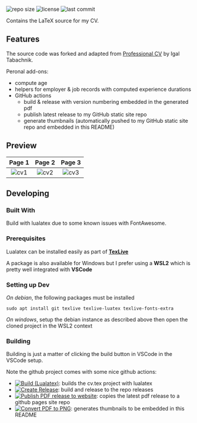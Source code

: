 ![repo size](https://img.shields.io/github/repo-size/maxpowis/cv)
![license](https://img.shields.io/github/license/maxpowis/cv)
![last commit](https://img.shields.io/github/last-commit/maxpowis/cv)

Contains the LaTeX source for my CV.

## Features

The source code was forked and adapted from [Professional CV](https://github.com/hmemcpy/cv) by Igal Tabachnik.

Peronal add-ons:

* compute age
* helpers for employer & job records with computed experience durations
* GitHub actions
  * build & release with version numbering embedded in the generated pdf
  * publish latest release to my  GitHub    static site repo
  * generate thumbnails (automatically pushed to my  GitHub   static site repo and embedded in this README)

## Preview

Page 1 | Page 2 | Page 3
:--------------:|:---------------:|:---------------:
![cv1](https://max.pow.is/assets/img/cv/cv-00.png)| ![cv2](https://max.pow.is/assets/img/cv/cv-01.png)| ![cv3](https://max.pow.is/assets/img/cv/cv-02.png)

## Developing

### Built With
Build with lualatex due to some known issues with FontAwesome.

### Prerequisites

Lualatex can be installed easily as part of **[TexLive](https://www.tug.org/texlive/quickinstall.html)**

A package is also available for Windows but I prefer using a **WSL2** which is pretty well integrated with **VSCode**

### Setting up Dev

*On debian*, the following packages must be installed

```shell
sudo apt install git texlive texlive-luatex texlive-fonts-extra
```

*On windows*, setup the debian instance as described above then open the cloned project in the WSL2 context

### Building

Building is just a matter of clicking the build button in VSCode in the VSCode setup.

Note the github project comes with some nice github actions:
* [![Build (Lualatex)](https://github.com/maxpowis/cv/actions/workflows/build.yml/badge.svg)](https://github.com/maxpowis/cv/actions/workflows/build.yml): builds the cv.tex project with lualatex
* [![Create Release](https://github.com/maxpowis/cv/actions/workflows/release.yml/badge.svg)](https://github.com/maxpowis/cv/actions/workflows/release.yml): build and release to the repo releases
* [![Publish PDF release to website](https://github.com/maxpowis/cv/actions/workflows/deploy.yml/badge.svg)](https://github.com/maxpowis/cv/actions/workflows/deploy.yml): copies the latest pdf release to a github pages site repo
* [![Convert PDF to PNG](https://github.com/maxpowis/cv/actions/workflows/png.yml/badge.svg)](https://github.com/maxpowis/cv/actions/workflows/png.yml): generates thumbnails to be embedded in this README
